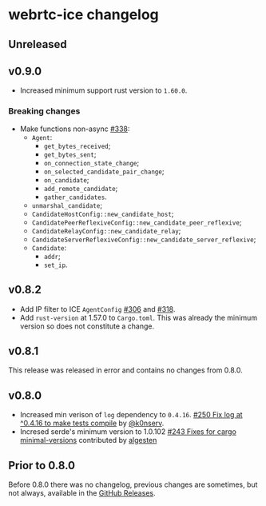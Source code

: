 # webrtc-ice changelog

## Unreleased

## v0.9.0

* Increased minimum support rust version to `1.60.0`.

### Breaking changes

* Make functions non-async [#338](https://github.com/webrtc-rs/webrtc/pull/338):
  - `Agent`:
    - `get_bytes_received`;
    - `get_bytes_sent`;
    - `on_connection_state_change`;
    - `on_selected_candidate_pair_change`;
    - `on_candidate`;
    - `add_remote_candidate`;
    - `gather_candidates`.
  - `unmarshal_candidate`;
  - `CandidateHostConfig::new_candidate_host`;
  - `CandidatePeerReflexiveConfig::new_candidate_peer_reflexive`;
  - `CandidateRelayConfig::new_candidate_relay`;
  - `CandidateServerReflexiveConfig::new_candidate_server_reflexive`;
  - `Candidate`:
    - `addr`;
    - `set_ip`.

## v0.8.2

* Add IP filter to ICE `AgentConfig` [#306](https://github.com/webrtc-rs/webrtc/pull/306) and [#318](https://github.com/webrtc-rs/webrtc/pull/318).
* Add `rust-version` at 1.57.0 to `Cargo.toml`. This was already the minimum version so does not constitute a change.

## v0.8.1

This release was released in error and contains no changes from 0.8.0.

## v0.8.0

* Increased min verison of `log` dependency to `0.4.16`. [#250 Fix log at ^0.4.16 to make tests compile](https://github.com/webrtc-rs/webrtc/pull/250) by [@k0nserv](https://github.com/k0nserv).
* Incresed serde's minimum version to 1.0.102 [#243 Fixes for cargo minimal-versions](https://github.com/webrtc-rs/webrtc/pull/243) contributed by [algesten](https://github.com/algesten)

## Prior to 0.8.0

Before 0.8.0 there was no changelog, previous changes are sometimes, but not always, available in the [GitHub Releases](https://github.com/webrtc-rs/ice/releases).
